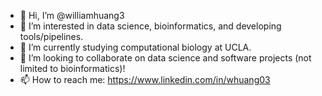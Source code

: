 - 👋 Hi, I’m @williamhuang3
- 👀 I’m interested in data science, bioinformatics, and developing tools/pipelines.
- 🌱 I’m currently studying computational biology at UCLA.
- 💞️ I’m looking to collaborate on data science and software projects (not limited to bioinformatics)!
- 📫 How to reach me: https://www.linkedin.com/in/whuang03

<!---
williamhuang3/williamhuang3 is a ✨ special ✨ repository because its `README.md` (this file) appears on your GitHub profile.
You can click the Preview link to take a look at your changes.
--->
